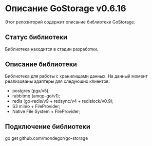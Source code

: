 # Описание GoStorage v0.6.16
Этот репозиторий содержит описание библиотеки GoStorage.

## Статус библиотеки
Библиотека находится в стадии разработки.

## Описание библиотеки
Библиотека для работы с хранилищами данных.
На данный момент реализованы адаптеры для следующих клиентов:
- postgres (pgx/v5);
- rabbitmq (amqp-go/v1);
- redis (go-redis/v9 + redsync/v4 + redislock/v0.9);
- S3 minio + FileProvider;
- Native File System + FileProvider;

## Подключение библиотеки
go get github.com/mondegor/go-storage
